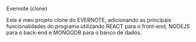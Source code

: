 Evernote (clone)

Este é meu projeto clone do EVERNOTE, adicionando as principais funcionalidades do programa utilizando REACT para o front-end, NODEJS para o back-end e MONGODB para o banco de dados.
